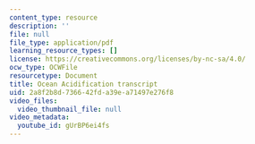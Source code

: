 ```yaml
---
content_type: resource
description: ''
file: null
file_type: application/pdf
learning_resource_types: []
license: https://creativecommons.org/licenses/by-nc-sa/4.0/
ocw_type: OCWFile
resourcetype: Document
title: Ocean Acidification transcript
uid: 2a8f2b8d-7366-42fd-a39e-a71497e276f8
video_files:
  video_thumbnail_file: null
video_metadata:
  youtube_id: gUrBP6ei4fs
---
```

